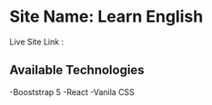 # Site Name: Learn English

Live Site Link :

## Available Technologies

-Booststrap 5 
-React
-Vanila CSS

